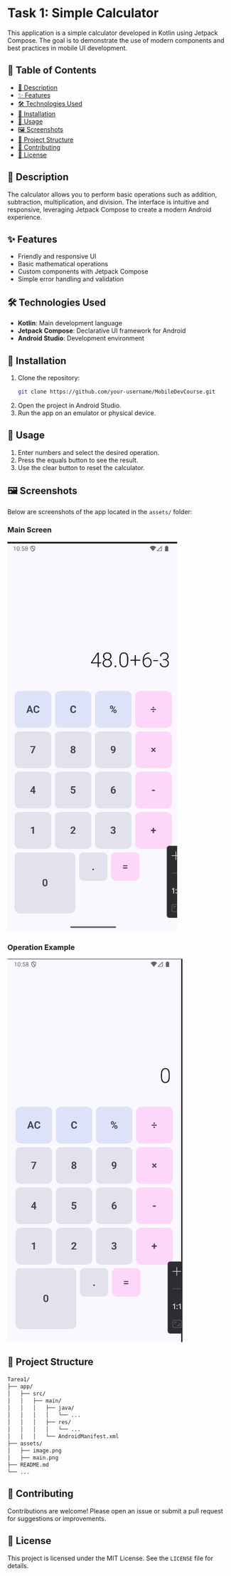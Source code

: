# Task 1: Simple Calculator

This application is a simple calculator developed in Kotlin using Jetpack Compose. The goal is to demonstrate the use of modern components and best practices in mobile UI development.

## 📑 Table of Contents

- [📝 Description](#-description)
- [✨ Features](#-features)
- [🛠️ Technologies Used](#️-technologies-used)
- [🚀 Installation](#-installation)
- [📱 Usage](#-usage)
- [🖼️ Screenshots](#-screenshots)
- [📂 Project Structure](#-project-structure)
- [🤝 Contributing](#-contributing)
- [📄 License](#-license)

## 📝 Description

The calculator allows you to perform basic operations such as addition, subtraction, multiplication, and division. The interface is intuitive and responsive, leveraging Jetpack Compose to create a modern Android experience.

## ✨ Features

- Friendly and responsive UI
- Basic mathematical operations
- Custom components with Jetpack Compose
- Simple error handling and validation

## 🛠️ Technologies Used

- **Kotlin**: Main development language
- **Jetpack Compose**: Declarative UI framework for Android
- **Android Studio**: Development environment

## 🚀 Installation

1. Clone the repository:
   ```bash
   git clone https://github.com/your-username/MobileDevCourse.git
   ```
2. Open the project in Android Studio.
3. Run the app on an emulator or physical device.

## 📱 Usage

1. Enter numbers and select the desired operation.
2. Press the equals button to see the result.
3. Use the clear button to reset the calculator.

## 🖼️ Screenshots

Below are screenshots of the app located in the `assets/` folder:

### Main Screen
![image.png](assets/image.png)

### Operation Example
![main.png](assets/main.png)

## 📂 Project Structure

```
Tarea1/
├── app/
│   ├── src/
│   │   ├── main/
│   │   │   ├── java/
│   │   │   │   └── ...
│   │   │   ├── res/
│   │   │   │   └── ...
│   │   │   └── AndroidManifest.xml
├── assets/
│   ├── image.png
│   ├── main.png
├── README.md
└── ...
```

## 🤝 Contributing

Contributions are welcome! Please open an issue or submit a pull request for suggestions or improvements.

## 📄 License

This project is licensed under the MIT License. See the `LICENSE` file for details.
